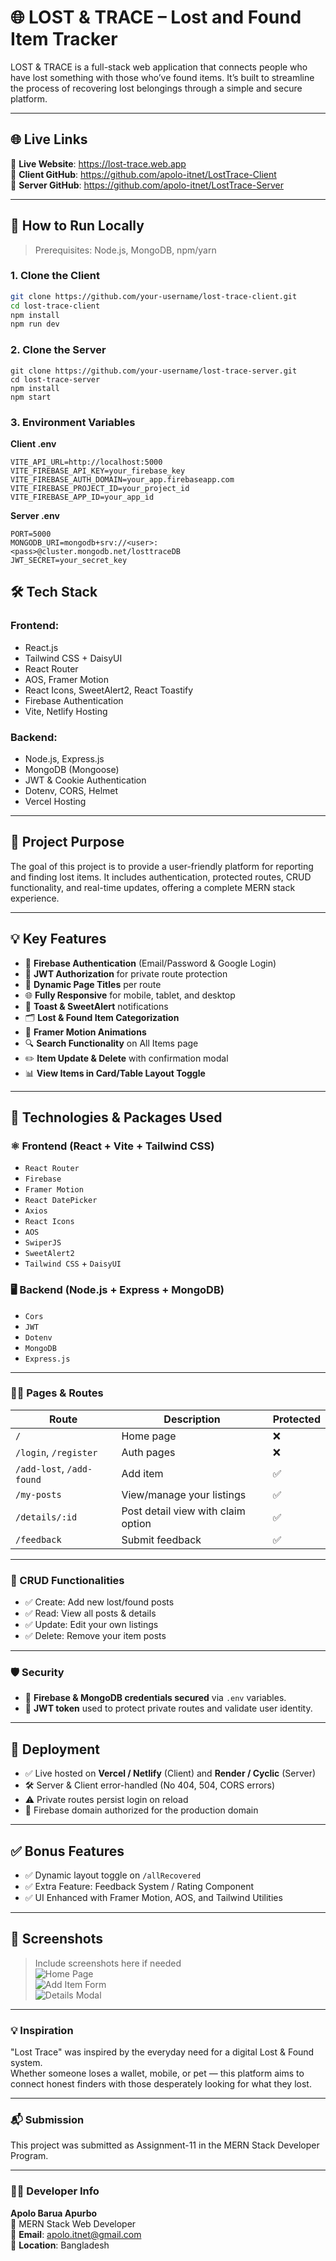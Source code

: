 # 🌐 LOST & TRACE – Lost and Found Item Tracker

LOST & TRACE is a full-stack web application that connects people who have lost something with those who’ve found items. It’s built to streamline the process of recovering lost belongings through a simple and secure platform.

---
## 🌐 Live Links
🔗 **Live Website**: https://lost-trace.web.app  <br>
🔗 **Client GitHub**: https://github.com/apolo-itnet/LostTrace-Client <br>
🔗 **Server GitHub**: https://github.com/apolo-itnet/LostTrace-Server


---

## 🧪 How to Run Locally

> Prerequisites: Node.js, MongoDB, npm/yarn

### 1. Clone the Client

```bash
git clone https://github.com/your-username/lost-trace-client.git
cd lost-trace-client
npm install
npm run dev
```
### 2. Clone the Server
```
git clone https://github.com/your-username/lost-trace-server.git
cd lost-trace-server
npm install
npm start
```

### 3. Environment Variables
**Client .env**

```
VITE_API_URL=http://localhost:5000
VITE_FIREBASE_API_KEY=your_firebase_key
VITE_FIREBASE_AUTH_DOMAIN=your_app.firebaseapp.com
VITE_FIREBASE_PROJECT_ID=your_project_id
VITE_FIREBASE_APP_ID=your_app_id
```

**Server .env**
```
PORT=5000
MONGODB_URI=mongodb+srv://<user>:<pass>@cluster.mongodb.net/losttraceDB
JWT_SECRET=your_secret_key
```


## 🛠 Tech Stack

### Frontend:
- React.js
- Tailwind CSS + DaisyUI
- React Router
- AOS, Framer Motion
- React Icons, SweetAlert2, React Toastify
- Firebase Authentication
- Vite, Netlify Hosting

### Backend:
- Node.js, Express.js
- MongoDB (Mongoose)
- JWT & Cookie Authentication
- Dotenv, CORS, Helmet
- Vercel Hosting

---

## 🎯 Project Purpose

The goal of this project is to provide a user-friendly platform for reporting and finding lost items. It includes authentication, protected routes, CRUD functionality, and real-time updates, offering a complete MERN stack experience.

---

## 💡 Key Features

- 🔐 **Firebase Authentication** (Email/Password & Google Login)
- 🧠 **JWT Authorization** for private route protection
- 📄 **Dynamic Page Titles** per route
- 🌐 **Fully Responsive** for mobile, tablet, and desktop
- 💬 **Toast & SweetAlert** notifications
- 🗂️ **Lost & Found Item Categorization**
- 🎨 **Framer Motion Animations**
- 🔍 **Search Functionality** on All Items page
- ✏️ **Item Update & Delete** with confirmation modal
- 📊 **View Items in Card/Table Layout Toggle**

---

## 🧰 Technologies & Packages Used

### ⚛️ Frontend (React + Vite + Tailwind CSS)
- `React Router`
- `Firebase`
- `Framer Motion`
- `React DatePicker`
- `Axios`
- `React Icons`
- `AOS`
- `SwiperJS`
- `SweetAlert2`
- `Tailwind CSS` + `DaisyUI`

### 🖥️ Backend (Node.js + Express + MongoDB)
- `Cors`
- `JWT`
- `Dotenv`
- `MongoDB`
- `Express.js`

---

### 🧑‍💻 Pages & Routes
| Route                     | Description                        | Protected |
| ------------------------- | ---------------------------------- | --------- |
| `/`                       | Home page                          | ❌         |
| `/login`, `/register`     | Auth pages                         | ❌         |
| `/add-lost`, `/add-found` | Add item                           | ✅         |
| `/my-posts`               | View/manage your listings          | ✅         |
| `/details/:id`            | Post detail view with claim option | ✅         |
| `/feedback`               | Submit feedback                    | ✅         |

---

### 🧾 CRUD Functionalities
- ✅ Create: Add new lost/found posts
- ✅ Read: View all posts & details
- ✅ Update: Edit your own listings
- ✅ Delete: Remove your item posts

---

### 🛡️ Security

- 🔐 **Firebase & MongoDB credentials secured** via `.env` variables.
- 📜 **JWT token** used to protect private routes and validate user identity.

---

## 🚀 Deployment

- ✅ Live hosted on **Vercel / Netlify** (Client) and **Render / Cyclic** (Server)
- 🛠️ Server & Client error-handled (No 404, 504, CORS errors)
- ⚠️ Private routes persist login on reload
- 🔐 Firebase domain authorized for the production domain

---

## ✅ Bonus Features

- ✅ Dynamic layout toggle on `/allRecovered`
- ✅ Extra Feature: Feedback System / Rating Component
- ✅ UI Enhanced with Framer Motion, AOS, and Tailwind Utilities

---

## 📸 Screenshots

> Include screenshots here if needed  
> ![Home Page](screenshot-url)  
> ![Add Item Form](screenshot-url)  
> ![Details Modal](screenshot-url)

---

### 💡 Inspiration
"Lost Trace" was inspired by the everyday need for a digital Lost & Found system. <br>
Whether someone loses a wallet, mobile, or pet — this platform aims to connect honest finders with those desperately looking for what they lost.

---

### 📬 Submission
This project was submitted as Assignment-11 in the MERN Stack Developer Program.

---

### 👨‍💻 Developer Info
**Apolo Barua Apurbo**   <br> 
💼 MERN Stack Web Developer  <br> 
📧 **Email**: apolo.itnet@gmail.com  <br> 
📍 **Location**: Bangladesh  <br> 

